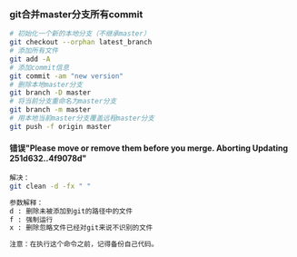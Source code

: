 ### git合并master分支所有commit
```bash
# 初始化一个新的本地分支（不继承master）
git checkout --orphan latest_branch
# 添加所有文件
git add -A
# 添加commit信息
git commit -am "new version"
# 删除本地master分支
git branch -D master
# 将当前分支重命名为master分支
git branch -m master
# 用本地当前master分支覆盖远程master分支
git push -f origin master
```

#### 错误"Please move or remove them before you merge. Aborting Updating 251d632..4f9078d"
```bash
解决：
git clean -d -fx " "

参数解释：
d : 删除未被添加到git的路径中的文件
f : 强制运行
x : 删除忽略文件已经对git来说不识别的文件

注意：在执行这个命令之前，记得备份自己代码。
```
